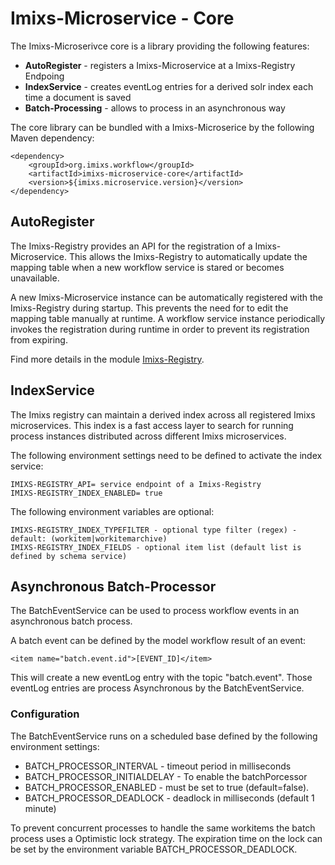 # Imixs-Microservice - Core

The Imixs-Microserivce core is a library providing the following features:

 - **AutoRegister** - registers a Imixs-Microservice at a Imixs-Registry Endpoing
 - **IndexService** - creates eventLog entries for a derived solr index each time a document is saved
 - **Batch-Processing** - allows to process in an asynchronous way
 
The core library can be bundled with a Imixs-Microserice by the following Maven dependency:

	<dependency>
		<groupId>org.imixs.workflow</groupId>
		<artifactId>imixs-microservice-core</artifactId>
		<version>${imixs.microservice.version}</version>
	</dependency> 


## AutoRegister

The Imixs-Registry provides an API for the registration of a Imixs-Microservice. This allows the Imixs-Registry to automatically update the mapping table when a new workflow service is stared or becomes unavailable.

A new Imixs-Microservice instance can be automatically registered with the Imixs-Registry during startup. This prevents the need for to edit the mapping table manually at runtime. A workflow service instance periodically invokes the registration during runtime in order to prevent its registration from expiring.

Find more details in the module [Imixs-Registry](https://github.com/imixs/imixs-microservice/tree/master/imixs-microservice-registry).



## IndexService

The Imixs registry can maintain a derived index across all registered Imixs microservices. This index is a fast access layer to search for running process instances distributed across different Imixs microservices.   

The following environment settings need to be defined to activate the index service:


    IMIXS-REGISTRY_API= service endpoint of a Imixs-Registry
    IMIXS-REGISTRY_INDEX_ENABLED= true

The following environment variables are optional:

	IMIXS-REGISTRY_INDEX_TYPEFILTER - optional type filter (regex) - default: (workitem|workitemarchive) 
	IMIXS-REGISTRY_INDEX_FIELDS - optional item list (default list is defined by schema service)
	


## Asynchronous Batch-Processor

The BatchEventService can be used to process workflow events in an asynchronous batch process. 

A batch event can be defined by the model  workflow result of an event:

	<item name="batch.event.id">[EVENT_ID]</item>

This will create a new eventLog entry with the topic "batch.event". Those eventLog entries are process Asynchronous by the BatchEventService.

 
### Configuration

The BatchEventService runs on a scheduled base defined by the following environment settings:

 - BATCH\_PROCESSOR\_INTERVAL - timeout period in milliseconds
 - BATCH\_PROCESSOR\_INITIALDELAY - To enable the batchPorcessor
 - BATCH\_PROCESSOR\_ENABLED - must be set to true (default=false).
 - BATCH\_PROCESSOR\_DEADLOCK - deadlock in milliseconds (default 1 minute)

To prevent concurrent processes to handle the same workitems the batch process uses a Optimistic lock strategy. The 
expiration time on the lock can be set by the environment variable BATCH\_PROCESSOR\_DEADLOCK.
 	
	
	
